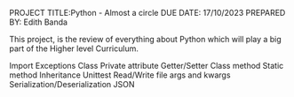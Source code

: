 PROJECT TITLE:Python - Almost a circle
DUE DATE: 17/10/2023
PREPARED BY: Edith Banda

This project, is the review of  everything about Python which will play a big part of the Higher level Curriculum.

Import
Exceptions
Class
Private attribute
Getter/Setter
Class method
Static method
Inheritance
Unittest
Read/Write file
args and kwargs
Serialization/Deserialization
JSON

